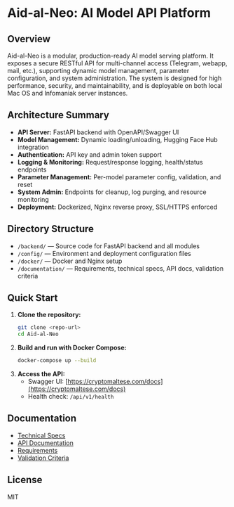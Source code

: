 # Aid-al-Neo: AI Model API Platform

## Overview
Aid-al-Neo is a modular, production-ready AI model serving platform. It exposes a secure RESTful API for multi-channel access (Telegram, webapp, mail, etc.), supporting dynamic model management, parameter configuration, and system administration. The system is designed for high performance, security, and maintainability, and is deployable on both local Mac OS and Infomaniak server instances.

## Architecture Summary
- **API Server:** FastAPI backend with OpenAPI/Swagger UI
- **Model Management:** Dynamic loading/unloading, Hugging Face Hub integration
- **Authentication:** API key and admin token support
- **Logging & Monitoring:** Request/response logging, health/status endpoints
- **Parameter Management:** Per-model parameter config, validation, and reset
- **System Admin:** Endpoints for cleanup, log purging, and resource monitoring
- **Deployment:** Dockerized, Nginx reverse proxy, SSL/HTTPS enforced

## Directory Structure
- `/backend/` — Source code for FastAPI backend and all modules
- `/config/` — Environment and deployment configuration files
- `/docker/` — Docker and Nginx setup
- `/documentation/` — Requirements, technical specs, API docs, validation criteria

## Quick Start
1. **Clone the repository:**
   ```bash
   git clone <repo-url>
   cd Aid-al-Neo
   ```
2. **Build and run with Docker Compose:**
   ```bash
   docker-compose up --build
   ```
3. **Access the API:**
   - Swagger UI: [https://cryptomaltese.com/docs](https://cryptomaltese.com/docs)
   - Health check: `/api/v1/health`

## Documentation
- [Technical Specs](documentation/technical-specs.md)
- [API Documentation](documentation/api-documentation.md)
- [Requirements](documentation/requirements.md)
- [Validation Criteria](documentation/validation-criteria.md)

## License
MIT 